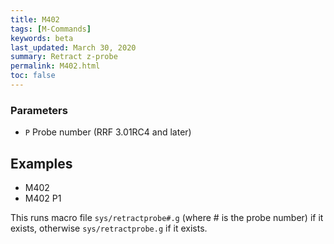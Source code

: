 ```yaml
---
title: M402
tags: [M-Commands] 
keywords: beta 
last_updated: March 30, 2020 
summary: Retract z-probe 
permalink: M402.html
toc: false 
---
```



### Parameters

* `P` Probe number (RRF 3.01RC4 and later)

## Examples

* M402
* M402 P1

This runs macro file `sys/retractprobe#.g` (where # is the probe number) if it exists, otherwise `sys/retractprobe.g` if it exists.

